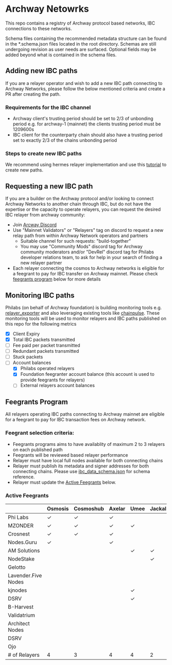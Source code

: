 # Archway Netowrks

This repo contains a registry of Archway protocol based networks, IBC connections to these networks.

Schema files containing the recommended metadata structure can be found in the *.schema.json files located in the root directory. Schemas are still undergoing revision as user needs are surfaced. Optional fields may be added beyond what is contained in the schema files.

## Adding new IBC paths

If you are a relayer operator and wish to add a new IBC path connecting to Archway Networks, please follow the below mentioned criteria and create a PR after creating the path.

### Requirements for the IBC channel

- Archway client's trusting period should be set to 2/3 of unbonding period e.g. for archway-1 (mainnet) the clients trusting period must be 1209600s
- IBC client for the counterparty chain should also have a trusting period set to exactly 2/3 of the chains unbonding period

### Steps to create new IBC paths

We recommend using hermes relayer implementation and use this [tutorial](https://hermes.informal.systems/tutorials/local-chains/add-a-new-relay-path.html) to create new paths.

## Requesting a new IBC path

If you are a builder on the Archway protocol and/or looking to connect Archway Networks to another chain through IBC, but do not have the expertise or the capacity to operate relayers, you can request the desired IBC relayer from archway community:

- Join [Arcway Discord](https://discord.gg/5FVvx3WGfa)
- Use "Mainnet Validators" or "Relayers" tag on discord to request a new relay path from within Archway Network operators and partners
  - Suitable channel for such requests: "build-together"
  - You may use "Community Mods" discord tag for Archway community moderators and/or "DevRel" discord tag for Philabs developer relations team, to ask for help in your search of finding a new relayer partner
- Each relayer connecting the cosmos to Archway networks is eligible for a feegrant to pay for IBC transfer on Archway mainnet. Please check [feegrants program](#feegrants-program) below for more details

## Monitoring IBC paths

Philabs (on behalf of Archway foundation) is building monitoring tools e.g. [relayer_exporter](https://github.com/archway-network/relayer_exporter) and also leveraging existing tools like [chainpulse](https://github.com/informalsystems/chainpulse). These monitoring tools will be used to monitor relayers and IBC paths published on this repo for the following metrics

- [x] Client Expiry
- [x] Total IBC packets transmitted
- [ ] Fee paid per packet transmitted
- [ ] Redundant packets transmitted
- [ ] Stuck packets
- [ ] Account balances
  - [x] Philabs operated relayers
  - [x] Foundation feegranter account balance (this account is used to provide feegrants for relayers)
  - [ ] External relayers account balances

## Feegrants Program

All relayers operating IBC paths connecting to Archway mainnet are eligible for a feegrant to pay for IBC transaction fees on Archway network.

### Feegrant selection criteria:

- Feegrants programs aims to have availablity of maximum 2 to 3 relayers on each published path
- Feegrants will be reviewed based relayer performance
- Relayer must have local full nodes available for both connecting chains
- Relayer must publish its metadata and signer addresses for both connecting chains. Please use [ibc_data_schema.json](../ibc_data.schema.json) for schema reference.
- Relayer must update the [Active Feegrants](#active-feegrants) below.


### Active Feegrants

|                                            | Osmosis | Cosmoshub | Axelar | Umee | Jackal | Kujira | Juno | Agoric | Ojo | Noble | Nois |
| ------------------------------------------ | ------- | --------- | ------ | ---- | ------ | ------ | ---- | ------ | --- | ----- | ---- |
| Phi Labs                                   | ✓       | ✓         | ✓      |      |        |        |      |        |     |       |      |
| MZONDER                                    | ✓       | ✓         | ✓      | ✓    |        |        |      |        |     |       |      |
| Crosnest                                   | ✓       | ✓         | ✓      |      |        |        |      |        |     |       |      |
| Nodes.Guru                                 | ✓       |           | ✓      |      |        |        |      |        |     |       |      |
| AM Solutions                               |         |           |        | ✓    | ✓      | ✓      |      |        |     |       |      |
| NodeStake                                  |         |           |        |      | ✓      |        |      |        |     |       |      |
| Gelotto                                    |         |           |        |      |        |        | ✓    |        |     |       | ✓    |
| Lavender.Five Nodes                        |         |           |        |      |        |        |      | ✓      |     |       |      |
| kjnodes                                    |         |           |        | ✓    |        | ✓      |      | ✓      |     |       |      |
| DSRV                                       |         |           |        | ✓    |        |        |      |        |     |       |      |
| B-Harvest                                  |         |           |        |      |        |        |      |        |     | ✓     |      |
| Validatrium                                |         |           |        |      |        |        | ✓    |        |     |       |      |
| Architect Nodes                            |         |           |        |      |        |        |      |        |     |       | ✓    |
| DSRV                                       |         |           |        |      |        |        |      |        |     | ✓     |      |
| Ojo                                        |         |           |        |      |        |        |      |        | ✓   |       |      |
| \# of Relayers                             | 4       | 3         | 4      | 4    | 2      | 2      | 2    | 2      | 1   | 2     | 2    |

